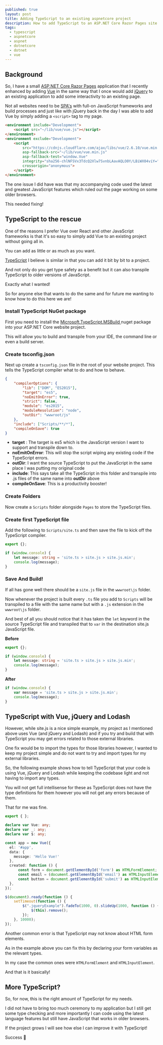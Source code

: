 ```yaml
---
published: true
layout: post
title: Adding TypeScript to an existing aspnetcore project
description: How to add TypeScript to an ASP.NET Core Razor Pages site
tags:
  - typescript
  - aspnetcore
  - aspnet
  - dotnetcore
  - dotnet
  - vue
---
```


## Background

So, I have a small [ASP.NET Core Razor Pages](https://docs.microsoft.com/en-us/aspnet/core/razor-pages/?view=aspnetcore-3.1) application that I recently enhanced by adding [Vue](https://vuejs.org/) in the same way that I once would add [jQuery](https://jquery.com/) to an existing application to add some interactivity to an existing page.

Not all websites need to be [SPA's](https://en.wikipedia.org/wiki/Single-page_application) with full-on JavaScript frameworks and build processes and just like with jQuery back in the day I was able to add Vue by simply adding a `<script>` tag to my page.

```html
<environment include="Development">
    <script src="~/lib/vue/vue.js"></script>
</environment>
<environment exclude="Development">
    <script
        src="https://cdnjs.cloudflare.com/ajax/libs/vue/2.6.10/vue.min.js"
        asp-fallback-src="~/lib/vue/vue.min.js"
        asp-fallback-test="window.Vue"
        integrity="sha256-chlNFSVx3TdcQ2Xlw7SvnbLAavAQLO0Y/LBiWX04viY="
        crossorigin="anonymous">
    </script>
</environment>
```

The one issue I did have was that my accompanying code used the latest and greatest JavaScript features which ruled out the page working on some older browsers.

This needed fixing!

## TypeScript to the rescue

One of the reasons I prefer Vue over React and other JavaScript frameworks is that it's so easy to simply add Vue to an existing project without going all in.

You can add as little or as much as you want.

[TypeScript](https://www.typescriptlang.org/) I believe is similar in that you can add it bit by bit to a project.

And not only do you get type safety as a benefit but it can also transpile TypeScript to older versions of JavaScript.

Exactly what I wanted!

So for anyone else that wants to do the same and for future me wanting to know how to do this here we are!

### Install TypeScript NuGet package

First you need to install the [Microsoft.TypeScript.MSBuild ](https://www.nuget.org/packages/Microsoft.TypeScript.MSBuild/3.9.2?_src=template) nuget package into your ASP.NET Core website project.

This will allow you to build and transpile from your IDE, the command line or even a build server.

### Create tsconfig.json

Next up create a `tsconfig.json` file in the root of your website project. This tells the TypeScript compiler what to do and how to behave.

```json
{
    "compilerOptions": {
        "lib": ["DOM", "ES2015"],
        "target": "es5",
        "noEmitOnError": true,
        "strict": false,
        "module": "es2015",
        "moduleResolution": "node",
        "outDir": "wwwroot/js"
    },
    "include": ["Scripts/**/*"],
    "compileOnSave": true
}
```

- **target** : The target is es5 which is the JavaScript version I want to support and transpile down to.
- **noEmitOnError**: This will stop the script wiping any existing code if the TypeScript errors.
- **outDir**: I want the source TypeScript to put the JavaScript in the same place I was putting my original code
- **include**: This says take all the TypeScript in this folder and transpile into .js files of the same name into **outDir** above
- **compileOnSave**: This is a productivity booster!

### Create Folders

Now create a `Scripts` folder alongside `Pages` to store the TypeScript files.

### Create first TypeScript file

Add the following to `Scripts/site.ts` and then save the file to kick off the TypeScript compiler.

```typescript
export {};

if (window.console) {
    let message: string = 'site.ts > site.js > site.js.min';
    console.log(message);
}
```

### Save And Build!

If all has gone well there should be a `site.js` file in the `wwwroot\js` folder.

Now whenever the project is built every `.ts` file you add to `Scripts` will be transpiled to a file with the same name but with a `.js` extension in the `wwwroot\js` folder.

And best of all you should notice that it has taken the `let` keyword in the source TypeScript file and transpiled that to `var` in the destination site.js JavaScript file.

**Before**

```typescript
export {};

if (window.console) {
    let message: string = 'site.ts > site.js > site.js.min';
    console.log(message);
}
```

**After**

```javascript
if (window.console) {
    var message = 'site.ts > site.js > site.js.min';
    console.log(message);
}
```

## TypeScript with Vue, jQuery and Lodash

However, while site.js is a nice simple example, my project as I mentioned above uses Vue (and jQuery and Lodash) and if you try and build that with TypeScript you may get errors related to those external libraries.

One fix would be to import the types for those libraries however, I wanted to keep my project simple and do not want to try and import types for my external libraries.

So, the following example shows how to tell TypeScript that your code is using Vue, jQuery and Lodash while keeping the codebase light and not having to import any types.

You will not get full intellisense for these as TypeScript does not have the type definitions for them however you will not get any errors because of them.

That for me was fine.

```typescript
export { };

declare var Vue: any;
declare var _: any;
declare var $: any;

const app = new Vue({
  el: '#app',
  data: {
    message: 'Hello Vue!'
  },
  created: function () {
      const form = document.getElementById('form') as HTMLFormElement;
      const email = (document.getElementById('email') as HTMLInputElement).value;
      const button = document.getElementById('submit') as HTMLInputElement;
  },
});

$(document).ready(function () {
    setTimeout(function () {
        $(".jqueryExample").fadeTo(1000, 0).slideUp(1000, function () {
            $(this).remove();
        });
    }, 10000);
});
```

Another common error is that TypeScript may not know about HTML form elements.

As in the example above you can fix this by declaring your form variables as the relevant types.

In my case the common ones were `HTMLFormElement` and `HTMLInputElement`.

And that is it basically!

## More TypeScript?

So, for now, this is the right amount of TypeScript for my needs.

I did not have to bring too much ceremony to my application but I still get some type checking and more importantly I can code using the latest language features but still have JavaScript that works in older browsers.

If the project grows I will see how else I can improve it with TypeScript!

Success 🎉
